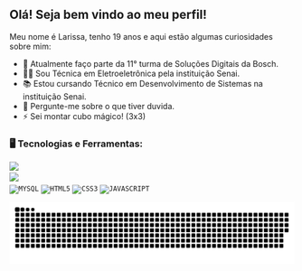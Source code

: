<p align="center">
  <a href="https://github.com/Dorivis">
  
  </a>
</p>

<div dsplay="inline-block">



</div>


## Olá! Seja bem vindo ao meu perfil!

Meu nome é Larissa, tenho 19 anos e aqui estão algumas curiosidades sobre mim:

- 🔭 Atualmente faço parte da 11° turma de Soluções Digitais da Bosch.
- 👨‍🎓 Sou Técnica em Eletroeletrônica pela instituição Senai.
- 📚 Estou cursando Técnico em Desenvolvimento de Sistemas na instituição Senai.
- 💬 Pergunte-me sobre o que tiver duvida.
- ⚡ Sei montar cubo mágico! (3x3)


### 🖥️ Tecnologias e Ferramentas: 


<code><img  width="40px" src="https://cdn.jsdelivr.net/gh/devicons/devicon@latest/icons/python/python-original.svg"/> </code>
<code><img  width="40px" src="https://cdn.jsdelivr.net/gh/devicons/devicon@latest/icons/java/java-original.svg"/> </code>
<code><img  width="40px" src="https://cdn.jsdelivr.net/gh/devicons/devicon/icons/mysql/mysql-original.svg" title = "MYSQL"/></code>
<code><img  width="40px" src="https://cdn.jsdelivr.net/gh/devicons/devicon/icons/html5/html5-original-wordmark.svg" title = "HTML5"/></code>
<code><img  width="40px" src="https://cdn.jsdelivr.net/gh/devicons/devicon/icons/css3/css3-original-wordmark.svg" title = "CSS3"/></code>
<code><img  width="40px" src="https://cdn.jsdelivr.net/gh/devicons/devicon/icons/javascript/javascript-original.svg" title = "JAVASCRIPT"/></code>
          
<picture>
  <source srcset="https://github.com/larialvesg/larialvesg/blob/output/github-contribution-grid-snake-dark.svg" media="(prefers-color-scheme: dark)">
  <source srcset="https://github.com/larialvesg/larialvesg/blob/output/github-contribution-grid-snake.svg" media="(prefers-colors-scheme: light)"/>
  <img alt="snake-contribution-game " src="https://github.com/larialvesg/larialvesg/blob/output/github-contribution-grid-snake.svg"/>
</picture>
          



